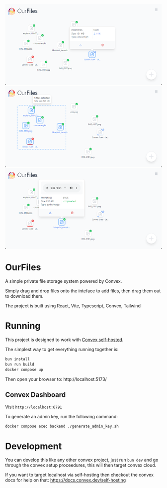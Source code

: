 ![ss1](media/ss1.png)
![ss2](media/ss2.png)
![ss3](media/ss3.png)

# OurFiles

A simple private file storage system powered by Convex.

Simply drag and drop files onto the inteface to add files, then drag them out to download them.

The project is built using React, Vite, Typescript, Convex, Tailwind

# Running

This project is designed to work with [Convex self-hosted](https://github.com/get-convex/convex-backend/blob/main/self-hosted/README.md).

The simplest way to get everything running together is:

```sh
bun install
bun run build
docker compose up
```

Then open your browser to: http://localhost:5173/

## Convex Dashboard

Visit `http://localhost:6791`

To generate an admin key, run the following command:

```bash
docker compose exec backend ./generate_admin_key.sh
```

# Development

You can develop this like any other convex project, just run `bun dev` and go through the convex setup proceedures, this will then target convex cloud.

If you want to target localhost via self-hosting then checkout the convex docs for help on that: https://docs.convex.dev/self-hosting